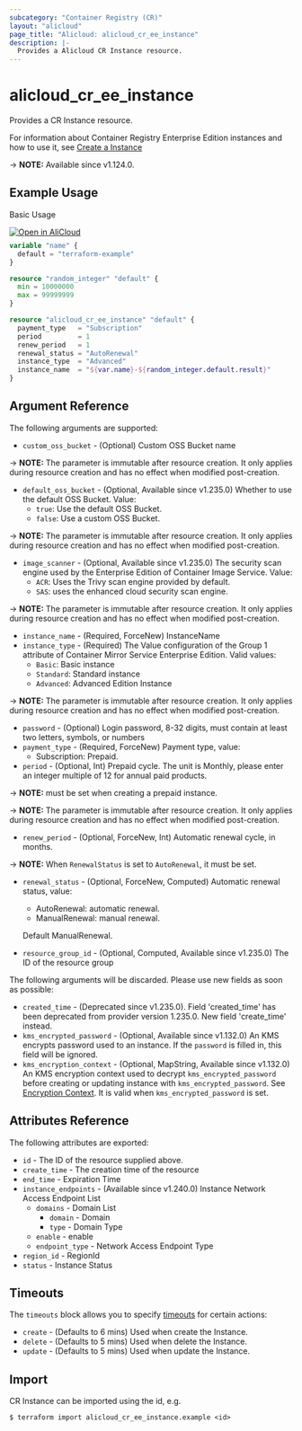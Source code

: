 ```yaml
---
subcategory: "Container Registry (CR)"
layout: "alicloud"
page_title: "Alicloud: alicloud_cr_ee_instance"
description: |-
  Provides a Alicloud CR Instance resource.
---
```


# alicloud_cr_ee_instance

Provides a CR Instance resource.

For information about Container Registry Enterprise Edition instances and how to use it, see [Create a Instance](https://www.alibabacloud.com/help/en/doc-detail/208144.htm)

-> **NOTE:** Available since v1.124.0.

## Example Usage

Basic Usage

<div style="display: block;margin-bottom: 40px;"><div class="oics-button" style="float: right;position: absolute;margin-bottom: 10px;">
  <a href="https://api.aliyun.com/terraform?resource=alicloud_cr_ee_instance&exampleId=25749ea8-d0d9-59b9-d587-cf2975510050df3b0d18&activeTab=example&spm=docs.r.cr_ee_instance.0.25749ea8d0&intl_lang=EN_US" target="_blank">
    <img alt="Open in AliCloud" src="https://img.alicdn.com/imgextra/i1/O1CN01hjjqXv1uYUlY56FyX_!!6000000006049-55-tps-254-36.svg" style="max-height: 44px; max-width: 100%;">
  </a>
</div></div>

```terraform
variable "name" {
  default = "terraform-example"
}

resource "random_integer" "default" {
  min = 10000000
  max = 99999999
}

resource "alicloud_cr_ee_instance" "default" {
  payment_type   = "Subscription"
  period         = 1
  renew_period   = 1
  renewal_status = "AutoRenewal"
  instance_type  = "Advanced"
  instance_name  = "${var.name}-${random_integer.default.result}"
}
```

## Argument Reference

The following arguments are supported:
* `custom_oss_bucket` - (Optional) Custom OSS Bucket name

-> **NOTE:** The parameter is immutable after resource creation. It only applies during resource creation and has no effect when modified post-creation.

* `default_oss_bucket` - (Optional, Available since v1.235.0) Whether to use the default OSS Bucket. Value:
  - `true`: Use the default OSS Bucket.
  - `false`: Use a custom OSS Bucket.

-> **NOTE:** The parameter is immutable after resource creation. It only applies during resource creation and has no effect when modified post-creation.

* `image_scanner` - (Optional, Available since v1.235.0) The security scan engine used by the Enterprise Edition of Container Image Service. Value:
  - `ACR`: Uses the Trivy scan engine provided by default.
  - `SAS`: uses the enhanced cloud security scan engine.

-> **NOTE:** The parameter is immutable after resource creation. It only applies during resource creation and has no effect when modified post-creation.

* `instance_name` - (Required, ForceNew) InstanceName
* `instance_type` - (Required) The Value configuration of the Group 1 attribute of Container Mirror Service Enterprise Edition. Valid values:
  - `Basic`: Basic instance
  - `Standard`: Standard instance
  - `Advanced`: Advanced Edition Instance

-> **NOTE:** The parameter is immutable after resource creation. It only applies during resource creation and has no effect when modified post-creation.

* `password` - (Optional) Login password, 8-32 digits, must contain at least two letters, symbols, or numbers
* `payment_type` - (Required, ForceNew) Payment type, value:
  - Subscription: Prepaid.
* `period` - (Optional, Int) Prepaid cycle. The unit is Monthly, please enter an integer multiple of 12 for annual paid products.

-> **NOTE:**  must be set when creating a prepaid instance.


-> **NOTE:** The parameter is immutable after resource creation. It only applies during resource creation and has no effect when modified post-creation.

* `renew_period` - (Optional, ForceNew, Int) Automatic renewal cycle, in months.

-> **NOTE:**  When `RenewalStatus` is set to `AutoRenewal`, it must be set.

* `renewal_status` - (Optional, ForceNew, Computed) Automatic renewal status, value:
  - AutoRenewal: automatic renewal.
  - ManualRenewal: manual renewal.

  Default ManualRenewal.
* `resource_group_id` - (Optional, Computed, Available since v1.235.0) The ID of the resource group

The following arguments will be discarded. Please use new fields as soon as possible:
* `created_time` - (Deprecated since v1.235.0). Field 'created_time' has been deprecated from provider version 1.235.0. New field 'create_time' instead.
* `kms_encrypted_password` - (Optional, Available since v1.132.0) An KMS encrypts password used to an instance. If the `password` is filled in, this field will be ignored.
* `kms_encryption_context` - (Optional, MapString, Available since v1.132.0) An KMS encryption context used to decrypt `kms_encrypted_password` before creating or updating instance with `kms_encrypted_password`. See [Encryption Context](https://www.alibabacloud.com/help/doc-detail/42975.htm). It is valid when `kms_encrypted_password` is set.

## Attributes Reference

The following attributes are exported:
* `id` - The ID of the resource supplied above.
* `create_time` - The creation time of the resource
* `end_time` - Expiration Time
* `instance_endpoints` - (Available since v1.240.0) Instance Network Access Endpoint List
  * `domains` - Domain List
    * `domain` - Domain
    * `type` - Domain Type
  * `enable` - enable
  * `endpoint_type` - Network Access Endpoint Type
* `region_id` - RegionId
* `status` - Instance Status

## Timeouts

The `timeouts` block allows you to specify [timeouts](https://developer.hashicorp.com/terraform/language/resources/syntax#operation-timeouts) for certain actions:
* `create` - (Defaults to 6 mins) Used when create the Instance.
* `delete` - (Defaults to 5 mins) Used when delete the Instance.
* `update` - (Defaults to 5 mins) Used when update the Instance.

## Import

CR Instance can be imported using the id, e.g.

```shell
$ terraform import alicloud_cr_ee_instance.example <id>
```